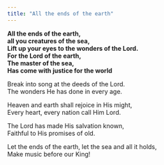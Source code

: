 ```yaml
---
title: "All the ends of the earth"
---
```


**All the ends of the earth,   
all you creatures of the sea,   
Lift up your eyes to the wonders of the Lord.   
For the Lord of the earth,   
The master of the sea,   
Has come with justice for the world**

Break into song at the deeds of the Lord.   
The wonders He has done in every age.

Heaven and earth shall rejoice in His might,   
Every heart, every nation call Him Lord.

The Lord has made His salvation known,   
Faithful to His promises of old.

Let the ends of the earth, let the sea and all it holds,   
Make music before our King!